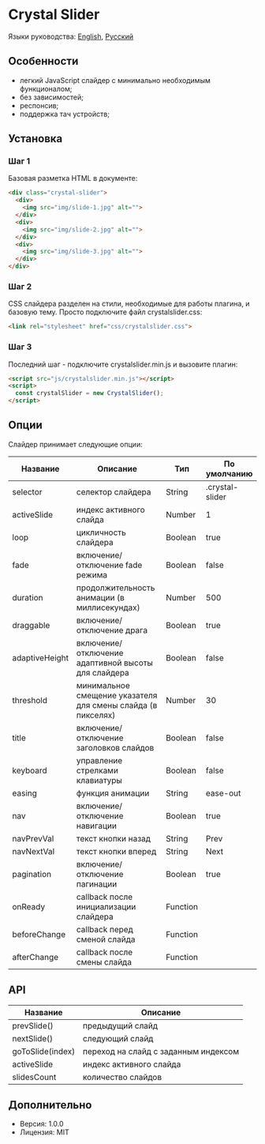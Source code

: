 # Crystal Slider

Языки руководства: [English](README.md), [Русский](README.ru-Ru.md)

## Особенности

- легкий JavaScript слайдер с минимально необходимым функционалом;
- без зависимостей;
- респонсив;
- поддержка тач устройств;

## Установка

### Шаг 1

Базовая разметка HTML в документе:

```html
<div class="crystal-slider">
  <div>
    <img src="img/slide-1.jpg" alt="">
  </div>
  <div>
    <img src="img/slide-2.jpg" alt="">
  </div>
  <div>
    <img src="img/slide-3.jpg" alt="">
  </div>
</div>
```

### Шаг 2

CSS слайдера разделен на стили, необходимые для работы плагина, и базовую тему. Просто подключите файл crystalslider.css:

```html
<link rel="stylesheet" href="css/crystalslider.css">
```

### Шаг 3

Последний шаг - подключите crystalslider.min.js и вызовите плагин:

```html
<script src="js/crystalslider.min.js"></script>
<script>
  const crystalSlider = new CrystalSlider();
</script>
```

## Опции

Слайдер принимает следующие опции:

| Название | Описание | Тип | По умолчанию |
| ------ | ------ | ------ | ------ |
| selector | селектор слайдера | String | .crystal-slider |
| activeSlide | индекс активного слайда | Number | 1 |
| loop | цикличность слайдера | Boolean | true |
| fade | включение/отключение fade режима | Boolean | false |
| duration | продолжительность анимации (в миллисекундах) | Number | 500 |
| draggable | включение/отключение драга | Boolean | true |
| adaptiveHeight | включение/отключение адаптивной высоты для слайдера | Boolean | false |
| threshold | минимальное смещение указателя для смены слайда (в пикселях) | Number | 30 |
| title | включение/отключение заголовков слайдов | Boolean | false |
| keyboard | управление стрелками клавиатуры | Boolean | false |
| easing | функция анимации | String | ease-out |
| nav | включение/отключение навигации | Boolean | true |
| navPrevVal | текст кнопки назад | String | Prev |
| navNextVal | текст кнопки вперед | String | Next |
| pagination | включение/отключение пагинации | Boolean | true |
| onReady | callback после инициализации слайдера | Function | |
| beforeChange | callback перед сменой слайда | Function | |
| afterChange | callback после смены слайда | Function | |

## API

| Название | Описание |
| ------ | ------ |
| prevSlide() | предыдущий слайд |
| nextSlide() | следующий слайд |
| goToSlide(index) | переход на слайд с заданным индексом |
| activeSlide | индекс активного слайда |
| slidesCount | количество слайдов |

## Дополнительно

- Версия: 1.0.0
- Лицензия: MIT
